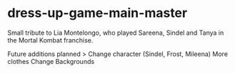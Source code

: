# dress-up-game-main-master

Small tribute to Lia Montelongo, who played Sareena, Sindel and Tanya in the Mortal Kombat franchise.


Future additions planned >
Change character (Sindel, Frost, Mileena)
More clothes 
Change Backgrounds
